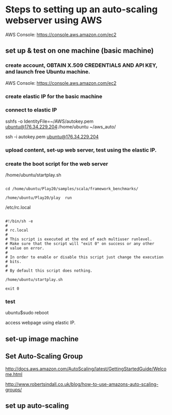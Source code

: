 # Steps to setting up an auto-scaling webserver using AWS


AWS Console: https://console.aws.amazon.com/ec2


## set up & test on one machine  (basic machine)

### create account, OBTAIN X.509 CREDENTIALS AND API KEY, and launch free Ubuntu machine.

AWS Console: https://console.aws.amazon.com/ec2



### create elastic IP for the basic machine



### connect to elastic IP

sshfs -o IdentityFile=~/AWS/autokey.pem ubuntu@176.34.229.204:/home/ubuntu ~/aws_auto/
 
ssh -i autokey.pem ubuntu@176.34.229.204


### upload content, set-up web server, test using the elastic IP.


### create the boot script for the web server

/home/ubuntu/startplay.sh
<pre><code>
cd /home/ubuntu/Play20/samples/scala/framework_benchmarks/

/home/ubuntu/Play20/play  run
</code></pre>

/etc/rc.local
<pre><code>
#!/bin/sh -e
#
# rc.local
#
# This script is executed at the end of each multiuser runlevel.
# Make sure that the script will "exit 0" on success or any other
# value on error.
#
# In order to enable or disable this script just change the execution
# bits.
#
# By default this script does nothing.

/home/ubuntu/startplay.sh

exit 0
</code></pre>


### test
ubuntu$sudo reboot

access webpage using elastic IP.

## set-up image machine






## Set Auto-Scaling Group

http://docs.aws.amazon.com/AutoScaling/latest/GettingStartedGuide/Welcome.html
 

http://www.robertsindall.co.uk/blog/how-to-use-amazons-auto-scaling-groups/





## set up auto-scaling

